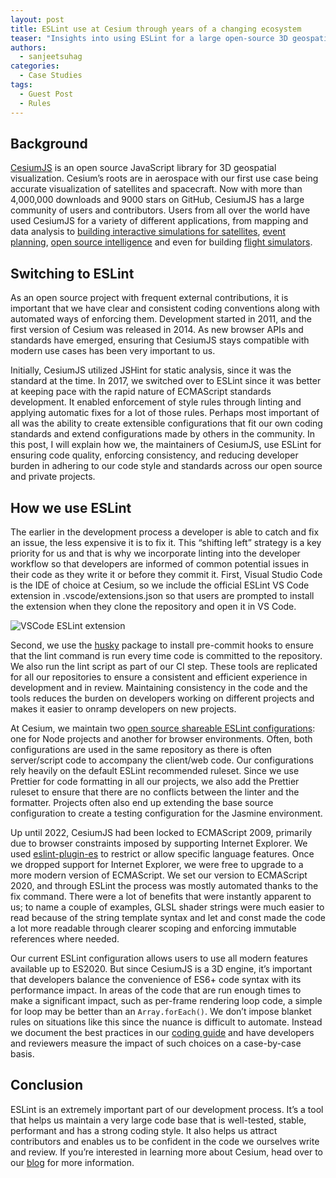 ```yaml
---
layout: post
title: ESLint use at Cesium through years of a changing ecosystem
teaser: "Insights into using ESLint for a large open-source 3D geospatial engine."
authors:
  - sanjeetsuhag
categories:
  - Case Studies
tags:
  - Guest Post
  - Rules
---
```


## Background

[CesiumJS](https://cesium.com/platform/cesiumjs/) is an open source JavaScript library for 3D geospatial visualization. Cesium’s roots are in aerospace with our first use case being accurate visualization of satellites and spacecraft. Now with more than 4,000,000 downloads and 9000 stars on GitHub, CesiumJS has a large community of users and contributors. Users from all over the world have used CesiumJS for a variety of different applications, from mapping and data analysis to [building interactive simulations for satellites](https://cesium.com/blog/2022/08/11/sedaro-satellite-visualizes-spacecraft-digital-twins-cesiumjs/), [event planning](https://cesium.com/blog/2022/07/27/oneplan-and-cesium-delivering-geospatial-for-events/), [open source intelligence](https://cesium.com/blog/2022/03/08/cesium-story-depicts-damage-in-ukraine/) and even for building [flight simulators](https://cesium.com/blog/2021/12/06/geofs-is-a-flight-simulator-that-showcases-global-satellite/).

## Switching to ESLint

As an open source project with frequent external contributions, it is important that we have clear and consistent coding conventions along with automated ways of enforcing them. Development started in 2011, and the first version of Cesium was released in 2014. As new browser APIs and standards have emerged, ensuring that CesiumJS stays compatible with modern use cases has been very important to us.

Initially, CesiumJS utilized JSHint for static analysis, since it was the standard at the time. In 2017, we switched over to ESLint since it was better at keeping pace with the rapid nature of ECMAScript standards development. It enabled enforcement of style rules through linting and applying automatic fixes for a lot of those rules. Perhaps most important of all was the ability to create extensible configurations that fit our own coding standards and extend configurations made by others in the community. In this post, I will explain how we, the maintainers of CesiumJS, use ESLint for ensuring code quality, enforcing consistency, and reducing developer burden in adhering to our code style and standards across our open source and private projects.


## How we use ESLint

The earlier in the development process a developer is able to catch and fix an issue, the less expensive it is to fix it. This “shifting left” strategy is a key priority for us and that is why we incorporate linting into the developer workflow so that developers are informed of common potential issues in their code as they write it or before they commit it. First, Visual Studio Code is the IDE of choice at Cesium, so we include the official ESLint VS Code extension in .vscode/extensions.json so that users are prompted to install the extension when they clone the repository and open it in VS Code. 

![VSCode ESLint extension](/assets/images/blog/2022/eslint-vscode.png)

Second, we use the [husky](https://github.com/typicode/husky) package to install pre-commit hooks to ensure that the lint command is run every time code is committed to the repository. We also run the lint script as part of our CI step. These tools are replicated for all our repositories to ensure a consistent and efficient experience in development and in review. Maintaining consistency in the code and the tools reduces the burden on developers working on different projects and makes it easier to onramp developers on new projects.

At Cesium, we maintain two [open source shareable ESLint configurations](https://github.com/CesiumGS/eslint-config-cesium): one for Node projects and another for browser environments. Often, both configurations are used in the same repository as there is often server/script code to accompany the client/web code. Our configurations rely heavily on the default ESLint recommended ruleset. Since we use Prettier for code formatting in all our projects, we also add the Prettier ruleset to ensure that there are no conflicts between the linter and the formatter. Projects often also end up extending the base source configuration to create a testing configuration for the Jasmine environment.

Up until 2022, CesiumJS had been locked to ECMAScript 2009, primarily due to browser constraints imposed by supporting Internet Explorer. We used [eslint-plugin-es](https://eslint-plugin-es.mysticatea.dev/) to restrict or allow specific language features. Once we dropped support for Internet Explorer, we were free to upgrade to a more modern version of ECMAScript. We set our version to ECMAScript 2020, and through ESLint the process was mostly automated thanks to the fix command. There were a lot of benefits that were instantly apparent to us; to name a couple of examples, GLSL shader strings were much easier to read because of the string template syntax and let and const made the code a lot more readable through clearer scoping and enforcing immutable references where needed.

Our current ESLint configuration allows users to use all modern features available up to ES2020. But since CesiumJS is a 3D engine, it’s important that developers balance the convenience of ES6+ code syntax with its performance impact. In areas of the code that are run enough times to make a significant impact, such as per-frame rendering loop code, a simple for loop may be better than an `Array.forEach()`. We don’t impose blanket rules on situations like this since the nuance is difficult to automate. Instead we document the best practices in our [coding guide](https://github.com/CesiumGS/cesium/blob/main/Documentation/Contributors/CodingGuide/README.md#linting) and  have developers and reviewers measure the impact of such choices on a case-by-case basis.

## Conclusion

ESLint is an extremely important part of our development process. It’s a tool that helps us maintain a very large code base that is well-tested, stable, performant and has a strong coding style. It also helps us attract contributors and enables us to be confident in the code we ourselves write and review. If you’re interested in learning more about Cesium, head over to our [blog](https://cesium.com/blog) for more information.